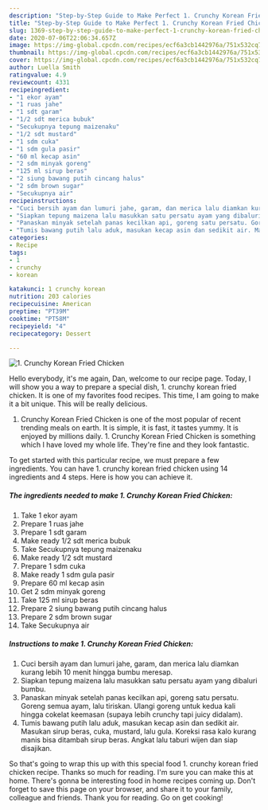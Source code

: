 ```yaml
---
description: "Step-by-Step Guide to Make Perfect 1. Crunchy Korean Fried Chicken"
title: "Step-by-Step Guide to Make Perfect 1. Crunchy Korean Fried Chicken"
slug: 1369-step-by-step-guide-to-make-perfect-1-crunchy-korean-fried-chicken
date: 2020-07-06T22:06:34.657Z
image: https://img-global.cpcdn.com/recipes/ecf6a3cb1442976a/751x532cq70/1-crunchy-korean-fried-chicken-foto-resep-utama.jpg
thumbnail: https://img-global.cpcdn.com/recipes/ecf6a3cb1442976a/751x532cq70/1-crunchy-korean-fried-chicken-foto-resep-utama.jpg
cover: https://img-global.cpcdn.com/recipes/ecf6a3cb1442976a/751x532cq70/1-crunchy-korean-fried-chicken-foto-resep-utama.jpg
author: Luella Smith
ratingvalue: 4.9
reviewcount: 4331
recipeingredient:
- "1 ekor ayam"
- "1 ruas jahe"
- "1 sdt garam"
- "1/2 sdt merica bubuk"
- "Secukupnya tepung maizenaku"
- "1/2 sdt mustard"
- "1 sdm cuka"
- "1 sdm gula pasir"
- "60 ml kecap asin"
- "2 sdm minyak goreng"
- "125 ml sirup beras"
- "2 siung bawang putih cincang halus"
- "2 sdm brown sugar"
- "Secukupnya air"
recipeinstructions:
- "Cuci bersih ayam dan lumuri jahe, garam, dan merica lalu diamkan kurang lebih 10 menit hingga bumbu meresap."
- "Siapkan tepung maizena lalu masukkan satu persatu ayam yang dibaluri bumbu."
- "Panaskan minyak setelah panas kecilkan api, goreng satu persatu. Goreng semua ayam, lalu tiriskan. Ulangi goreng untuk kedua kali hingga cokelat keemasan (supaya lebih crunchy tapi juicy didalam)."
- "Tumis bawang putih lalu aduk, masukan kecap asin dan sedikit air. Masukan sirup beras, cuka, mustard, lalu gula. Koreksi rasa kalo kurang manis bisa ditambah sirup beras. Angkat lalu taburi wijen dan siap disajikan."
categories:
- Recipe
tags:
- 1
- crunchy
- korean

katakunci: 1 crunchy korean 
nutrition: 203 calories
recipecuisine: American
preptime: "PT39M"
cooktime: "PT58M"
recipeyield: "4"
recipecategory: Dessert

---
```



![1. Crunchy Korean Fried Chicken](https://img-global.cpcdn.com/recipes/ecf6a3cb1442976a/751x532cq70/1-crunchy-korean-fried-chicken-foto-resep-utama.jpg)

Hello everybody, it's me again, Dan, welcome to our recipe page. Today, I will show you a way to prepare a special dish, 1. crunchy korean fried chicken. It is one of my favorites food recipes. This time, I am going to make it a bit unique. This will be really delicious.



1. Crunchy Korean Fried Chicken is one of the most popular of recent trending meals on earth. It is simple, it is fast, it tastes yummy. It is enjoyed by millions daily. 1. Crunchy Korean Fried Chicken is something which I have loved my whole life. They're fine and they look fantastic.


To get started with this particular recipe, we must prepare a few ingredients. You can have 1. crunchy korean fried chicken using 14 ingredients and 4 steps. Here is how you can achieve it.

<!--inarticleads1-->

##### The ingredients needed to make 1. Crunchy Korean Fried Chicken:

1. Take 1 ekor ayam
1. Prepare 1 ruas jahe
1. Prepare 1 sdt garam
1. Make ready 1/2 sdt merica bubuk
1. Take Secukupnya tepung maizenaku
1. Make ready 1/2 sdt mustard
1. Prepare 1 sdm cuka
1. Make ready 1 sdm gula pasir
1. Prepare 60 ml kecap asin
1. Get 2 sdm minyak goreng
1. Take 125 ml sirup beras
1. Prepare 2 siung bawang putih cincang halus
1. Prepare 2 sdm brown sugar
1. Take Secukupnya air




<!--inarticleads2-->

##### Instructions to make 1. Crunchy Korean Fried Chicken:

1. Cuci bersih ayam dan lumuri jahe, garam, dan merica lalu diamkan kurang lebih 10 menit hingga bumbu meresap.
1. Siapkan tepung maizena lalu masukkan satu persatu ayam yang dibaluri bumbu.
1. Panaskan minyak setelah panas kecilkan api, goreng satu persatu. Goreng semua ayam, lalu tiriskan. Ulangi goreng untuk kedua kali hingga cokelat keemasan (supaya lebih crunchy tapi juicy didalam).
1. Tumis bawang putih lalu aduk, masukan kecap asin dan sedikit air. Masukan sirup beras, cuka, mustard, lalu gula. Koreksi rasa kalo kurang manis bisa ditambah sirup beras. Angkat lalu taburi wijen dan siap disajikan.




So that's going to wrap this up with this special food 1. crunchy korean fried chicken recipe. Thanks so much for reading. I'm sure you can make this at home. There's gonna be interesting food in home recipes coming up. Don't forget to save this page on your browser, and share it to your family, colleague and friends. Thank you for reading. Go on get cooking!
